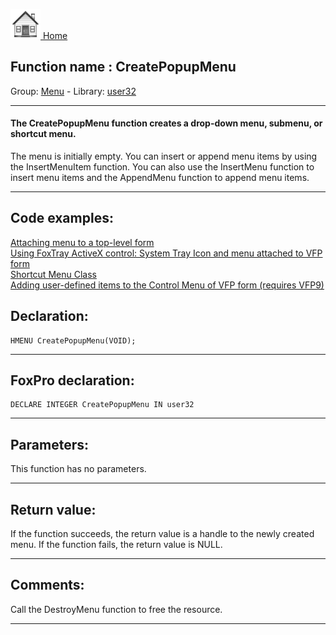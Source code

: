 [<img src="../../images/home.png"> Home ](https://github.com/VFPX/Win32API)  

## Function name : CreatePopupMenu
Group: [Menu](../../functions_group.md#Menu)  -  Library: [user32](../../libraries.md#user32)  
***  


#### The CreatePopupMenu function creates a drop-down menu, submenu, or shortcut menu.

The menu is initially empty. You can insert or append menu items by using the InsertMenuItem function. You can also use the InsertMenu function to insert menu items and the AppendMenu function to append menu items.
***  


## Code examples:
[Attaching menu to a top-level form](../../samples/sample_208.md)  
[Using FoxTray ActiveX control: System Tray Icon and menu attached to VFP form](../../samples/sample_336.md)  
[Shortcut Menu Class](../../samples/sample_419.md)  
[Adding user-defined items to the Control Menu of VFP form (requires VFP9)](../../samples/sample_512.md)  

## Declaration:
```foxpro  
HMENU CreatePopupMenu(VOID);  
```  
***  


## FoxPro declaration:
```foxpro  
DECLARE INTEGER CreatePopupMenu IN user32  
```  
***  


## Parameters:
This function has no parameters.   
***  


## Return value:
If the function succeeds, the return value is a handle to the newly created menu. If the function fails, the return value is NULL.  
***  


## Comments:
Call the DestroyMenu function to free the resource.  
  
***  


